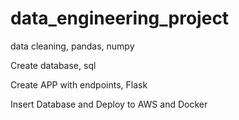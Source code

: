 # data_engineering_project

data cleaning, pandas, numpy

Create database, sql

Create APP with endpoints, Flask

Insert Database and Deploy to AWS and Docker
